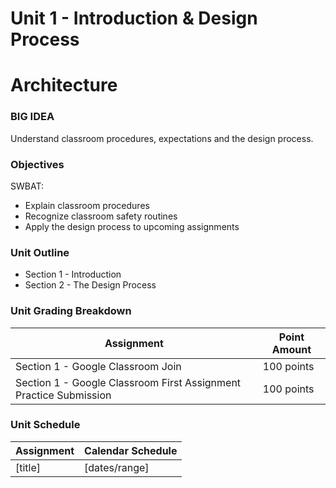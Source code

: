 # Unit 1 - Introduction & Design Process

# Architecture

### BIG IDEA

Understand classroom procedures, expectations and the design process.

### Objectives

SWBAT:

- Explain classroom procedures
- Recognize classroom safety routines
- Apply the design process to upcoming assignments

### Unit Outline

- Section 1 - Introduction
- Section 2 - The Design Process

### Unit Grading Breakdown

| Assignment  | Point Amount |
| ------------- | ------------- |
| Section 1 - Google Classroom Join  | 100 points   |
| Section 1 - Google Classroom First Assignment Practice Submission  | 100 points   |

### Unit Schedule

| Assignment  | Calendar Schedule |
| ------------- | ------------- |
| [title]  | [dates/range]   |
